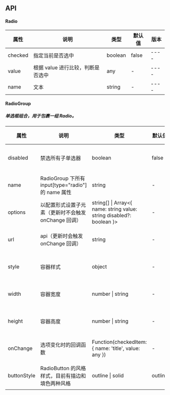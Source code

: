 ## API

#### Radio

| 属性 | 说明 | 类型 | 默认值 | 版本 |
| - | - | - | - | - |
| checked | 指定当前是否选中 | boolean | false | ---- |
| value | 根据 value 进行比较，判断是否选中 | any | - | ---- |
| name | 文本 | string | - | ---- |

#### RadioGroup
##### 单选框组合，用于包裹一组 Radio。

| 属性 | 说明 | 类型 | 默认值 | 版本 |
| - | - | - | - | - |
| disabled | 禁选所有子单选器 | boolean | false | ---- |
| name | RadioGroup 下所有 input\[type="radio"] 的 name 属性 | string | - | ---- |
| options | 以配置形式设置子元素（更新时不会触发 onChange 回调） | string[] \| Array<{ name: string value: string disabled?: boolean }> | - | ---- |
| url | api（更新时会触发 onChange 回调） | string | - | ---- |
| style | 容器样式 | object | - | ---- |
| width | 容器宽度 | number \| string | - | ---- |
| height | 容器高度 | number \| string | - | ---- |
| onChange | 选项变化时的回调函数 | Function(checkedItem: { name: 'title', value: any }) | - | ---- |
| buttonStyle | RadioButton 的风格样式，目前有描边和填色两种风格 | outline \| solid | outline | ---- |
